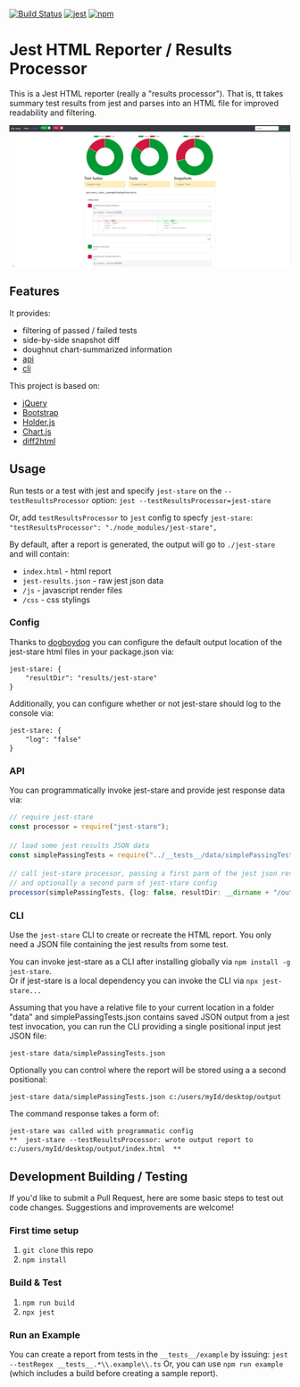 [![Build Status](https://travis-ci.org/dkelosky/jest-stare.svg?branch=master)](https://travis-ci.org/dkelosky/jest-stare) [![jest](https://facebook.github.io/jest/img/jest-badge.svg)](https://github.com/facebook/jest) [![npm](https://img.shields.io/badge/npm-v5.6.0-blue.svg)](https://www.npmjs.com/package/jest-stare)

# Jest HTML Reporter / Results Processor
This is a Jest HTML reporter (really a "results processor").  That is, tt takes summary test results from jest
and parses into an HTML file for improved readability and filtering. 

![Sample](images/sampleReport.png "Sample Report")

## Features
It provides:
* filtering of passed / failed tests
* side-by-side snapshot diff
* doughnut chart-summarized information
* [api](#api)
* [cli](#cli)

This project is based on:
* [jQuery](https://jquery.com/)
* [Bootstrap](https://getbootstrap.com/)
* [Holder.js](http://holderjs.com/)
* [Chart.js](http://www.chartjs.org/)
* [diff2html](https://diff2html.xyz/)

## Usage
Run tests or a test with jest and specify `jest-stare` on the `--testResultsProcessor` option:
`jest --testResultsProcessor=jest-stare`

Or, add `testResultsProcessor` to `jest` config to specfy `jest-stare`:
`"testResultsProcessor": "./node_modules/jest-stare",`

By default, after a report is generated, the output will go to `./jest-stare` and will contain:
* `index.html` - html report
* `jest-results.json` - raw jest json data
* `/js` - javascript render files
* `/css` - css stylings

### Config 
Thanks to [dogboydog](https://github.com/dogboydog) you can configure the default output location of the jest-stare html files in your package.json via:
```
jest-stare: {
    "resultDir": "results/jest-stare"
}
```

Additionally, you can configure whether or not jest-stare should log to the console via:
```
jest-stare: {
    "log": "false"
}
```

### API
You can programmatically invoke jest-stare and provide jest response data via:
```typescript
// require jest-stare
const processor = require("jest-stare");

// load some jest results JSON data
const simplePassingTests = require("../__tests__/data/simplePassingTests.json");

// call jest-stare processor, passing a first parm of the jest json results,
// and optionally a second parm of jest-stare config
processor(simplePassingTests, {log: false, resultDir: __dirname + "/output"});
```

### CLI
Use the `jest-stare` CLI to create or recreate the HTML report.  You only need a JSON
file containing the jest results from some test.  

You can invoke jest-stare as a CLI after installing globally via `npm install -g jest-stare`.  
Or if jest-stare is a local dependency you can invoke the CLI via `npx jest-stare...`

Assuming that you have a relative file to your current location in a folder "data" and 
simplePassingTests.json contains saved JSON output from a jest test invocation, you can
run the CLI providing a single positional input jest JSON file:
```
jest-stare data/simplePassingTests.json
```

Optionally you can control where the report will be stored using a a second positional:
```
jest-stare data/simplePassingTests.json c:/users/myId/desktop/output
```

The command response takes a form of:
```
jest-stare was called with programmatic config
**  jest-stare --testResultsProcessor: wrote output report to c:/users/myId/desktop/output/index.html  **
```

## Development Building / Testing
If you'd like to submit a Pull Request, here are some basic steps to test out code changes.  Suggestions and improvements are welcome!

### First time setup
1. `git clone` this repo
2. `npm install`

### Build & Test
1. `npm run build`
2. `npx jest`

### Run an Example
You can create a report from tests in the `__tests__/example` by issuing: `jest --testRegex __tests__.*\\.example\\.ts`
Or, you can use `npm run example` (which includes a build before creating a sample report).
